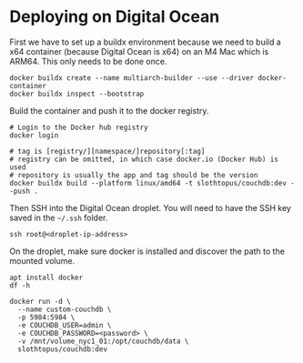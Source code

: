 # Deploying on Digital Ocean

First we have to set up a buildx environment because we need to build a x64 container (because Digital Ocean is x64) on an M4 Mac which is ARM64. This only needs to be done once.

```
docker buildx create --name multiarch-builder --use --driver docker-container
docker buildx inspect --bootstrap
```

Build the container and push it to the docker registry.

```
# Login to the Docker hub registry
docker login

# tag is [registry/][namespace/]repository[:tag]
# registry can be omitted, in which case docker.io (Docker Hub) is used
# repository is usually the app and tag should be the version
docker buildx build --platform linux/amd64 -t slothtopus/couchdb:dev --push .
```

Then SSH into the Digital Ocean droplet. You will need to have the SSH key saved in the `~/.ssh` folder.

```
ssh root@<droplet-ip-address>
```

On the droplet, make sure docker is installed and discover the path to the mounted volume.

```
apt install docker
df -h
```

```
docker run -d \
  --name custom-couchdb \
  -p 5984:5984 \
  -e COUCHDB_USER=admin \
  -e COUCHDB_PASSWORD=<password> \
  -v /mnt/volume_nyc1_01:/opt/couchdb/data \
  slothtopus/couchdb:dev
```
